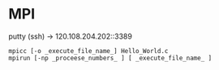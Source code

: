 # MPI

putty (ssh) -> 120.108.204.202::3389

```
mpicc [-o _execute_file_name_] Hello_World.c
mpirun [-np _proceese_numbers_ ] [ _execute_file_name_ ]
```
